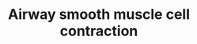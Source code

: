 ---
annotations:
- type: Disease Ontology
  value: allergic asthma
- type: Pathway Ontology
  value: signaling pathway
- type: Cell Type Ontology
  value: bronchial smooth muscle cell
authors:
- Angelcymak
- Khanspers
- Eweitz
description: Signal transduction pathways involved in airway smooth muscle cell contraction.   Based
  on [https://www.resmedjournal.com/article/S0954-6111(08)00096-6/fulltext figure
  1 from Belaia et al.].
last-edited: 2021-12-17
organisms:
- Homo sapiens
redirect_from:
- /index.php/Pathway:WP4962
- /instance/WP4962
schema-jsonld:
- '@context': https://schema.org/
  '@id': https://wikipathways.github.io/pathways/WP4962.html
  '@type': Dataset
  creator:
    '@type': Organization
    name: WikiPathways
  description: Signal transduction pathways involved in airway smooth muscle cell
    contraction.   Based on [https://www.resmedjournal.com/article/S0954-6111(08)00096-6/fulltext
    figure 1 from Belaia et al.].
  keywords:
  - VGCC
  - RhoGAP
  - Calmodulin
  - MLCP
  - GTP
  - PIP2
  - ROCK1
  - DAG
  - MYLK
  - cADPR
  - IL13
  - RYR
  - GDI
  - PLCB1
  - GCPR
  - RHOA
  - PPP1R14A
  - IP3
  - ROCC
  - CD38
  - MYL
  - ITPR3
  - GDP
  - ROCK2
  - Ca2+
  - SOCC
  - PKC
  - GNAQ
  license: CC0
  name: Airway smooth muscle cell contraction
seo: CreativeWork
title: Airway smooth muscle cell contraction
wpid: WP4962
---